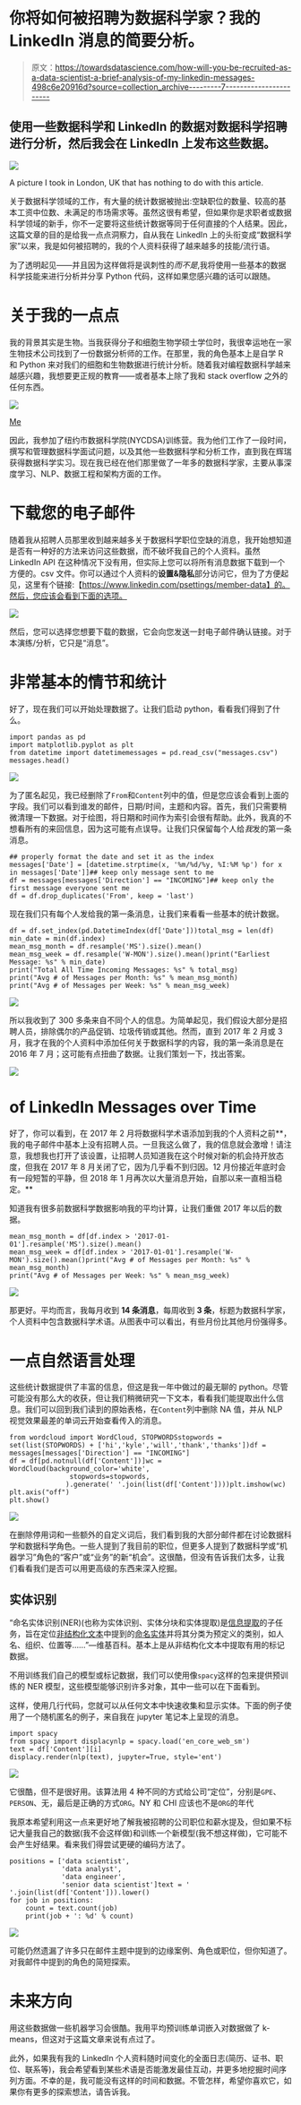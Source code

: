 # 你将如何被招聘为数据科学家？我的 LinkedIn 消息的简要分析。

> 原文：<https://towardsdatascience.com/how-will-you-be-recruited-as-a-data-scientist-a-brief-analysis-of-my-linkedin-messages-498c6e20916d?source=collection_archive---------7----------------------->

## 使用一些数据科学和 LinkedIn 的数据对数据科学招聘进行分析，然后我会在 LinkedIn 上发布这些数据。

![](img/9981bb31684f662657b288e03f036e27.png)

A picture I took in London, UK that has nothing to do with this article.

关于数据科学领域的工作，有大量的统计数据被抛出:空缺职位的数量、较高的基本工资中位数、未满足的市场需求等。虽然这很有希望，但如果你是求职者或数据科学领域的新手，你不一定要将这些统计数据等同于任何直接的个人结果。因此，这篇文章的目的是给我一点点洞察力，自从我在 LinkedIn 上的头衔变成“数据科学家”以来，我是如何被招聘的，我的个人资料获得了越来越多的技能/流行语。

为了透明起见——并且因为这样做将是讽刺性的*而不是*,我将使用一些基本的数据科学技能来进行分析并分享 Python 代码，这样如果您感兴趣的话可以跟随。

# 关于我的一点点

我的背景其实是生物。当我获得分子和细胞生物学硕士学位时，我很幸运地在一家生物技术公司找到了一份数据分析师的工作。在那里，我的角色基本上是自学 R 和 Python 来对我们的细胞和生物数据进行统计分析。随着我对编程数据科学越来越感兴趣，我想要更正规的教育——或者基本上除了我和 stack overflow 之外的任何东西。

![](img/db1d77ca3c472c8f4b6023a832084744.png)

[Me](https://www.linkedin.com/in/kylegallatin/)

因此，我参加了纽约市数据科学院(NYCDSA)训练营。我为他们工作了一段时间，撰写和管理数据科学面试问题，以及其他一些数据科学和分析工作，直到我在辉瑞获得数据科学实习。现在我已经在他们那里做了一年多的数据科学家，主要从事深度学习、NLP、数据工程和架构方面的工作。

# 下载您的电子邮件

随着我从招聘人员那里收到越来越多关于数据科学职位空缺的消息，我开始想知道是否有一种好的方法来访问这些数据，而不破坏我自己的个人资料。虽然 LinkedIn API 在这种情况下没有用，但实际上您可以将所有消息数据下载到一个方便的。csv 文件。你可以通过个人资料的**设置&隐私**部分访问它，但为了方便起见，这里有个链接:【https://www.linkedin.com/psettings/member-data】的。然后，您应该会看到下面的选项。

![](img/8a3cddc2df3abbe2c297e23d6236248b.png)

然后，您可以选择您想要下载的数据，它会向您发送一封电子邮件确认链接。对于本演练/分析，它只是“消息”。

# 非常基本的情节和统计

好了，现在我们可以开始处理数据了。让我们启动 python，看看我们得到了什么。

```
import pandas as pd
import matplotlib.pyplot as plt
from datetime import datetimemessages = pd.read_csv("messages.csv")
messages.head()
```

![](img/007e68e7e893f39a240c6e528d0c1ef7.png)

为了匿名起见，我已经删除了`From`和`Content`列中的值，但是您应该会看到上面的字段。我们可以看到谁发的邮件，日期/时间，主题和内容。首先，我们只需要稍微清理一下数据。对于绘图，将日期和时间作为索引会很有帮助。此外，我真的不想看所有的来回信息，因为这可能有点误导。让我们只保留每个人给*我*发的第一条消息。

```
## properly format the date and set it as the index
messages['Date'] = [datetime.strptime(x, '%m/%d/%y, %I:%M %p') for x in messages['Date']]## keep only message sent to me
df = messages[messages['Direction'] == "INCOMING"]## keep only the first message everyone sent me
df = df.drop_duplicates('From', keep = 'last')
```

现在我们只有每个人发给我的第一条消息，让我们来看看一些基本的统计数据。

```
df = df.set_index(pd.DatetimeIndex(df['Date']))total_msg = len(df)
min_date = min(df.index)
mean_msg_month = df.resample('MS').size().mean()
mean_msg_week = df.resample('W-MON').size().mean()print("Earliest Message: %s" % min_date)
print("Total All Time Incoming Messages: %s" % total_msg)
print("Avg # of Messages per Month: %s" % mean_msg_month)
print("Avg # of Messages per Week: %s" % mean_msg_week)
```

![](img/327d07b3635fe16b189ce4ccf338deaf.png)

所以我收到了 300 多条来自不同个人的信息。为简单起见，我们假设大部分是招聘人员，排除偶尔的产品促销、垃圾传销或其他。然而，直到 2017 年 2 月或 3 月，我才在我的个人资料中添加任何关于数据科学的内容，我的第一条消息是在 2016 年 7 月；这可能有点扭曲了数据。让我们策划一下，找出答案。

![](img/92c729dfb65417ab063f8ddd97ea1d18.png)

# of LinkedIn Messages over Time

好了，你可以看到，在 2017 年 2 月将数据科学术语添加到我的个人资料之前**，我的电子邮件中基本上没有招聘人员。一旦我这么做了，我的信息就会激增！请注意，我想我也打开了该设置，让招聘人员知道我在这个时候对新的机会持开放态度，但我在 2017 年 8 月关闭了它，因为几乎看不到归因。12 月份接近年底时会有一段短暂的平静，但 2018 年 1 月再次以大量消息开始，自那以来一直相当稳定。**

知道我有很多前数据科学数据影响我的平均计算，让我们重做 2017 年以后的数据。

```
mean_msg_month = df[df.index > '2017-01-01'].resample('MS').size().mean()
mean_msg_week = df[df.index > '2017-01-01'].resample('W-MON').size().mean()print("Avg # of Messages per Month: %s" % mean_msg_month)
print("Avg # of Messages per Week: %s" % mean_msg_week)
```

![](img/0ede52f94330a15d114e61c94a68fe4a.png)

那更好。平均而言，我每月收到 **14 条消息**，每周收到 **3 条**，标题为数据科学家，个人资料中包含数据科学术语。从图表中可以看出，有些月份比其他月份强得多。

# 一点自然语言处理

这些统计数据提供了丰富的信息，但这是我一年中做过的最无聊的 python。尽管可能没有那么大的收获，但让我们稍微研究一下文本，看看我们能提取出什么信息。我们可以回到我们读到的原始表格，在`Content`列中删除 NA 值，并从 NLP 视觉效果最差的单词云开始查看传入的消息。

```
from wordcloud import WordCloud, STOPWORDSstopwords = set(list(STOPWORDS) + ['hi','kyle','will','thank','thanks'])df = messages[messages['Direction'] == "INCOMING"]
df = df[pd.notnull(df['Content'])]wc = WordCloud(background_color='white',
               stopwords=stopwords,
              ).generate(' '.join(list(df['Content'])))plt.imshow(wc)
plt.axis("off")
plt.show()
```

![](img/c8b9796a0978dd9eb1c41b8d8e13bad9.png)

在删除停用词和一些额外的自定义词后，我们看到我的大部分邮件都在讨论数据科学和数据科学角色。一些人提到了我目前的职位，但更多人提到了数据科学或“机器学习”角色的“客户”或“业务”的新“机会”。这很酷，但没有告诉我们太多，让我们看看我们是否可以用更高级的东西来深入挖掘。

## 实体识别

“命名实体识别(NER)(也称为实体识别、实体分块和实体提取)是[信息提取](https://en.wikipedia.org/wiki/Information_extraction)的子任务，旨在定位[非结构化文本](https://en.wikipedia.org/wiki/Unstructured_data)中提到的[命名实体](https://en.wikipedia.org/wiki/Named_entity)并将其分类为预定义的类别，如人名、组织、位置等……”—维基百科。基本上是从非结构化文本中提取有用的标记数据。

不用训练我们自己的模型或标记数据，我们可以使用像`spacy`这样的包来提供预训练的 NER 模型，这些模型能够识别许多对象，其中一些可以在下面看到。

这样，使用几行代码，您就可以从任何文本中快速收集和显示实体。下面的例子使用了一个随机匿名的例子，来自我在 jupyter 笔记本上呈现的消息。

```
import spacy
from spacy import displacynlp = spacy.load('en_core_web_sm')
text = df['Content'][i]
displacy.render(nlp(text), jupyter=True, style='ent')
```

![](img/65933ad1f25bfce4b4bb3e6adc4758d6.png)

它很酷，但不是很好用。该算法用 4 种不同的方式给公司“定位”，分别是`GPE`、`PERSON`、无，最后是正确的方式`ORG`。NY 和 CHI 应该也不是`ORG`的年代

我原本希望利用这一点来更好地了解我被招聘的公司职位和薪水提及，但如果不标记大量我自己的数据(我不会这样做)和训练一个新模型(我不想这样做)，它可能不会产生好结果。看来我们得尝试更硬的编码方法了。

```
positions = ['data scientist',
             'data analyst',
             'data engineer',
             'senior data scientist']text = ' '.join(list(df['Content'])).lower()
for job in positions:
    count = text.count(job)
    print(job + ': %d' % count)
```

![](img/0790ebb6cfd45498de8508e976776531.png)

可能仍然遗漏了许多只在邮件主题中提到的边缘案例、角色或职位，但你知道了。对我邮件中提到的角色的简短探索。

# 未来方向

用这些数据做一些机器学习会很酷。我用平均预训练单词嵌入对数据做了 k-means，但这对于这篇文章来说有点过了。

此外，如果我有我的 LinkedIn 个人资料随时间变化的全面日志(简历、证书、职位、联系等)，我会希望看到某些术语是否能激发最佳互动，并更多地挖掘时间序列方面。不幸的是，我可能没有这样的时间和数据。不管怎样，希望你喜欢它，如果你有更多的探索想法，请告诉我。